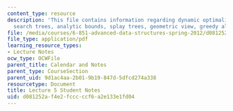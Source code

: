 ```yaml
---
content_type: resource
description: 'This file contains information regarding dynamic optimality: binary
  search trees, analytic bounds, splay trees, geometric view, greedy algorithm.'
file: /media/courses/6-851-advanced-data-structures-spring-2012/d081252af4e2fcccccf6a2e133e1fd04_MIT6_851S12_L5.pdf
file_type: application/pdf
learning_resource_types:
- Lecture Notes
ocw_type: OCWFile
parent_title: Calendar and Notes
parent_type: CourseSection
parent_uid: 9d1ac4aa-2b01-9b19-847d-5dfcd274a338
resourcetype: Document
title: Lecture 5 Student Notes
uid: d081252a-f4e2-fccc-ccf6-a2e133e1fd04
---
```


